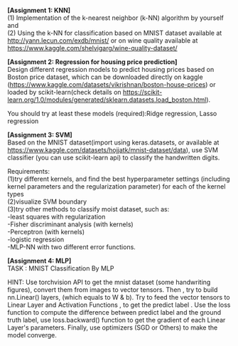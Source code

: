 **[Assignment 1: KNN]**  
(1) Implementation of the k-nearest neighbor (k-NN) algorithm by yourself and  
(2) Using the k-NN for classification based on MNIST dataset available at http://yann.lecun.com/exdb/mnist/ or on wine quality available at https://www.kaggle.com/shelvigarg/wine-quality-dataset/  
  
  
**[Assignment 2: Regression for housing price prediction]**  
Design different regression models to predict housing prices based on Boston price dataset, which can be downloaded directly on kaggle (https://www.kaggle.com/datasets/vikrishnan/boston-house-prices) or loaded by scikit-learn(check details on https://scikit-learn.org/1.0/modules/generated/sklearn.datasets.load_boston.html).   
  
You should try at least these models (required):Ridge regression, Lasso regression  
  
  
**[Assignment 3: SVM]**  
Based on the MNIST dataset(import using keras.datasets, or available at https://www.kaggle.com/datasets/hojjatk/mnist-dataset/data), use SVM classifier (you can use scikit-learn api) to classify the handwritten digits.  
  
Requirements:  
(1)try different kernels, and find the best hyperparameter settings (including kernel parameters and the regularization parameter) for each of the kernel types  
(2)visualize SVM boundary  
(3)try other methods to classify moist dataset, such as:  
-least squares with regularization  
-Fisher discriminant analysis (with kernels)  
-Perceptron (with kernels)  
-logistic regression  
-MLP-NN with two different error functions.  
  
  
**[Assignment 4: MLP]**  
TASK : MNIST Classification By MLP  
  
HINT: Use torchvision API to get the mnist dataset (some handwriting figures), convert them from images to vector tensors. Then , try to build nn.Linear() layers, (which equals to W & b). Try to feed the vector tensors to Linear Layer and Activation Functions , to get the predict label . Use the loss function to compute the difference between predict label and the ground truth label, use loss.backward() function to get the gradient of each Linear Layer's parameters. Finally, use optimizers (SGD or Others) to make the model converge. 


